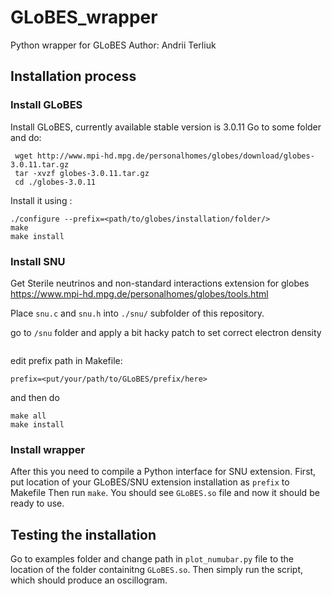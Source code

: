 # GLoBES_wrapper
Python wrapper for GLoBES
Author: Andrii Terliuk 


## Installation process

### Install GLoBES

Install GLoBES, currently available stable version is 3.0.11
Go to some folder and do: 
```
 wget http://www.mpi-hd.mpg.de/personalhomes/globes/download/globes-3.0.11.tar.gz
 tar -xvzf globes-3.0.11.tar.gz
 cd ./globes-3.0.11
 ```
 
Install it using : 
```
./configure --prefix=<path/to/globes/installation/folder/>
make 
make install
```

### Install SNU
Get Sterile neutrinos and non-standard interactions extension for globes
https://www.mpi-hd.mpg.de/personalhomes/globes/tools.html

Place `snu.c` and `snu.h` into `./snu/` subfolder of this repository. 

go to `/snu` folder and apply a bit hacky patch to set correct electron density 
```
```
edit prefix path in Makefile:
```
prefix=<put/your/path/to/GLoBES/prefix/here>
```
and then do 
```
make all
make install
```

### Install wrapper

After this you need to compile a Python interface for SNU extension. 
First, put location of your GLoBES/SNU extension installation as `prefix` to Makefile
Then run `make`. 
You should see `GLoBES.so` file and now it should be ready to use. 

## Testing the installation 

Go to examples folder and change path in `plot_numubar.py` file to the location of the folder containitng `GLoBES.so`. 
Then simply run the script, which should produce an oscillogram. 
